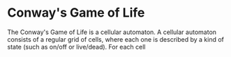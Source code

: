 # Conway's Game of Life

The Conway's Game of Life is a cellular automaton. A cellular automaton consists of a regular grid of cells, where each one is described by a kind of state (such as on/off or live/dead). For each cell
